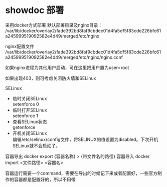 # showdoc 部署
采用docker方式部署
默认部署目录及nginx目录：
/var/lib/docker/overlay2/fade392bd8faf9cbdec01d4fa5df5f83cde226bfc61a245999519092582e4d49/merged/etc/nginx

nginx配置文件
/var/lib/docker/overlay2/fade392bd8faf9cbdec01d4fa5df5f83cde226bfc61a245999519092582e4d49/merged/etc/nginx/nginx.conf

如果nginx进程为其他用户启动，可在这里把用户置为user=root

如果出现403，则可考虑关闭防火墙和SELinux

SELinux
- 临时关闭SELinux <br>
setenforce 0
- 临时打开SELinux <br>
setenforce 1
- 查看SELinux状态 <br>
getenforce
- 开机关闭SELinux <br>
编辑/etc/selinux/config文件，将SELINUX的值设置为disabled。下次开机SELinux就不会启动了。

容器导出
docker export {容器名称} > {带文件名的路径}
容器导入
docker import <文件路径>  <容器名>

容器运行需要一个command，需要在导出的时候记下来或者配置好，一些官方制作的容器都是配置好的，所以不用带
